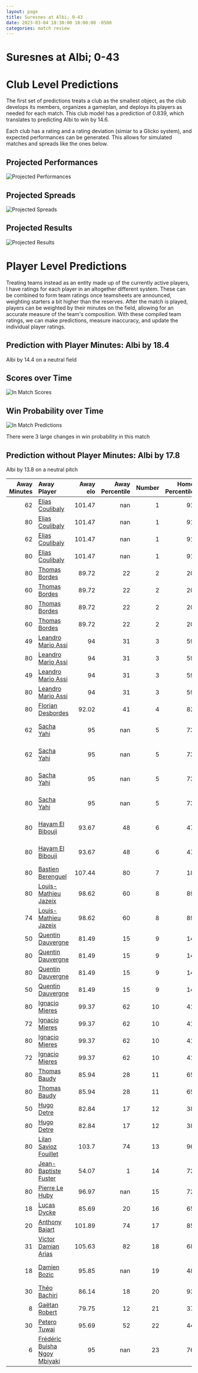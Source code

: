 ```yaml
---  
layout: page  
title: Suresnes at Albi; 0-43  
date: 2023-03-04 18:30:00 18:00:00 -0500  
categories: match review  
---
```

# Suresnes at Albi; 0-43

# Club Level Predictions


The first set of predictions treats a club as the smallest object, as the club develops its members, organizes a gameplan, and deploys its players as needed for each match. This club model has a prediction of 0.839, which translates to predicting Albi to win by 14.6.

Each club has a rating and a rating deviation (simiar to a Glicko system), and expected performances can be generated. This allows for simulated matches and spreads like the ones below.
## Projected Performances


![Projected Performances](plots/performances_2023-03-04-Albi-Suresnes.png)
## Projected Spreads


![Projected Spreads](plots/spreads_2023-03-04-Albi-Suresnes.png)
## Projected Results


![Projected Results](plots/resultbar_2023-03-04-Albi-Suresnes.png)
# Player Level Predictions


Treating teams instead as an entity made up of the currently active players, I have ratings for each player in an altogether different system. These can be combined to form team ratings once teamsheets are announced, weighting starters a bit higher than the reserves. After the match is played, players can be weighted by their minutes on the field, allowing for an accurate measure of the team's composition. With these compiled team ratings, we can make predictions, measure inaccuracy, and update the individual player ratings.
## Prediction with Player Minutes: Albi by 18.4


Albi by 14.4 on a neutral field
## Scores over Time


![In Match Scores](plots/recap_scores_2023-03-04-Albi-Suresnes.png)
## Win Probability over Time


![In Match Predictions](plots/recap_prob_2023-03-04-Albi-Suresnes.png)

There were 3 large changes in win probability in this match
## Prediction without Player Minutes: Albi by 17.8


Albi by 13.8 on a neutral pitch



|   Away Minutes | Away Player                                                                           |   Away elo |   Away Percentile |   Number |   Home Percentile |   Home elo | Home Player                                                                          |   Home Minutes |
|---------------:|:--------------------------------------------------------------------------------------|-----------:|------------------:|---------:|------------------:|-----------:|:-------------------------------------------------------------------------------------|---------------:|
|             62 | [Elias Coulibaly](..//playerfiles//EliasCoulibaly_cleaned.md)                         |     101.47 |               nan |        1 |                91 |     113.39 | [Antoine Soave](..//playerfiles//AntoineSoave_cleaned.md)                            |             80 |
|             80 | [Elias Coulibaly](..//playerfiles//EliasCoulibaly_cleaned.md)                         |     101.47 |               nan |        1 |                91 |     113.39 | [Antoine Soave](..//playerfiles//AntoineSoave_cleaned.md)                            |             80 |
|             62 | [Elias Coulibaly](..//playerfiles//EliasCoulibaly_cleaned.md)                         |     101.47 |               nan |        1 |                91 |     113.39 | [Antoine Soave](..//playerfiles//AntoineSoave_cleaned.md)                            |             56 |
|             80 | [Elias Coulibaly](..//playerfiles//EliasCoulibaly_cleaned.md)                         |     101.47 |               nan |        1 |                91 |     113.39 | [Antoine Soave](..//playerfiles//AntoineSoave_cleaned.md)                            |             56 |
|             80 | [Thomas Bordes](..//playerfiles//ThomasBordes_cleaned.md)                             |      89.72 |                22 |        2 |                20 |      85.87 | [Reinach Venter](..//playerfiles//ReinachVenter_cleaned.md)                          |             80 |
|             60 | [Thomas Bordes](..//playerfiles//ThomasBordes_cleaned.md)                             |      89.72 |                22 |        2 |                20 |      85.87 | [Reinach Venter](..//playerfiles//ReinachVenter_cleaned.md)                          |             80 |
|             80 | [Thomas Bordes](..//playerfiles//ThomasBordes_cleaned.md)                             |      89.72 |                22 |        2 |                20 |      85.87 | [Reinach Venter](..//playerfiles//ReinachVenter_cleaned.md)                          |             56 |
|             60 | [Thomas Bordes](..//playerfiles//ThomasBordes_cleaned.md)                             |      89.72 |                22 |        2 |                20 |      85.87 | [Reinach Venter](..//playerfiles//ReinachVenter_cleaned.md)                          |             56 |
|             49 | [Leandro Mario Assi](..//playerfiles//LeandroMarioAssi_cleaned.md)                    |      94    |                31 |        3 |                59 |      96.3  | [Dimitri Tchapnga](..//playerfiles//DimitriTchapnga_cleaned.md)                      |             56 |
|             80 | [Leandro Mario Assi](..//playerfiles//LeandroMarioAssi_cleaned.md)                    |      94    |                31 |        3 |                59 |      96.3  | [Dimitri Tchapnga](..//playerfiles//DimitriTchapnga_cleaned.md)                      |             56 |
|             49 | [Leandro Mario Assi](..//playerfiles//LeandroMarioAssi_cleaned.md)                    |      94    |                31 |        3 |                59 |      96.3  | [Dimitri Tchapnga](..//playerfiles//DimitriTchapnga_cleaned.md)                      |             80 |
|             80 | [Leandro Mario Assi](..//playerfiles//LeandroMarioAssi_cleaned.md)                    |      94    |                31 |        3 |                59 |      96.3  | [Dimitri Tchapnga](..//playerfiles//DimitriTchapnga_cleaned.md)                      |             80 |
|             80 | [Florian Desbordes](..//playerfiles//FlorianDesbordes_cleaned.md)                     |      92.02 |                41 |        4 |                82 |     106.44 | [Charles Foures](..//playerfiles//CharlesFoures_cleaned.md)                          |             80 |
|             62 | [Sacha Yahi](..//playerfiles//SachaYahi_cleaned.md)                                   |      95    |               nan |        5 |                73 |     103.65 | [Jacques Jacobus Engelbrecht](..//playerfiles//JacquesJacobusEngelbrecht_cleaned.md) |             56 |
|             62 | [Sacha Yahi](..//playerfiles//SachaYahi_cleaned.md)                                   |      95    |               nan |        5 |                73 |     103.65 | [Jacques Jacobus Engelbrecht](..//playerfiles//JacquesJacobusEngelbrecht_cleaned.md) |             80 |
|             80 | [Sacha Yahi](..//playerfiles//SachaYahi_cleaned.md)                                   |      95    |               nan |        5 |                73 |     103.65 | [Jacques Jacobus Engelbrecht](..//playerfiles//JacquesJacobusEngelbrecht_cleaned.md) |             80 |
|             80 | [Sacha Yahi](..//playerfiles//SachaYahi_cleaned.md)                                   |      95    |               nan |        5 |                73 |     103.65 | [Jacques Jacobus Engelbrecht](..//playerfiles//JacquesJacobusEngelbrecht_cleaned.md) |             56 |
|             80 | [Hayam El Bibouji](..//playerfiles//HayamElBibouji_cleaned.md)                        |      93.67 |                48 |        6 |                47 |      93.66 | [Luke Joseph Stringer](..//playerfiles//LukeJosephStringer_cleaned.md)               |             58 |
|             80 | [Hayam El Bibouji](..//playerfiles//HayamElBibouji_cleaned.md)                        |      93.67 |                48 |        6 |                47 |      93.66 | [Luke Joseph Stringer](..//playerfiles//LukeJosephStringer_cleaned.md)               |             80 |
|             80 | [Bastien Berenguel](..//playerfiles//BastienBerenguel_cleaned.md)                     |     107.44 |                80 |        7 |                18 |      84.02 | [Vincent Calas](..//playerfiles//VincentCalas_cleaned.md)                            |             80 |
|             80 | [Louis-Mathieu Jazeix](..//playerfiles//Louis-MathieuJazeix_cleaned.md)               |      98.62 |                60 |        8 |                89 |     114.04 | [Sandrick Maciotta](..//playerfiles//SandrickMaciotta_cleaned.md)                    |             80 |
|             74 | [Louis-Mathieu Jazeix](..//playerfiles//Louis-MathieuJazeix_cleaned.md)               |      98.62 |                60 |        8 |                89 |     114.04 | [Sandrick Maciotta](..//playerfiles//SandrickMaciotta_cleaned.md)                    |             80 |
|             50 | [Quentin Dauvergne](..//playerfiles//QuentinDauvergne_cleaned.md)                     |      81.49 |                15 |        9 |                14 |      81    | [Titouan Pouzoullic](..//playerfiles//TitouanPouzoullic_cleaned.md)                  |             64 |
|             80 | [Quentin Dauvergne](..//playerfiles//QuentinDauvergne_cleaned.md)                     |      81.49 |                15 |        9 |                14 |      81    | [Titouan Pouzoullic](..//playerfiles//TitouanPouzoullic_cleaned.md)                  |             64 |
|             80 | [Quentin Dauvergne](..//playerfiles//QuentinDauvergne_cleaned.md)                     |      81.49 |                15 |        9 |                14 |      81    | [Titouan Pouzoullic](..//playerfiles//TitouanPouzoullic_cleaned.md)                  |             80 |
|             50 | [Quentin Dauvergne](..//playerfiles//QuentinDauvergne_cleaned.md)                     |      81.49 |                15 |        9 |                14 |      81    | [Titouan Pouzoullic](..//playerfiles//TitouanPouzoullic_cleaned.md)                  |             80 |
|             80 | [Ignacio Mieres](..//playerfiles//IgnacioMieres_cleaned.md)                           |      99.37 |                62 |       10 |                41 |      91.83 | [François Fontaine](..//playerfiles//FrançoisFontaine_cleaned.md)                    |             80 |
|             72 | [Ignacio Mieres](..//playerfiles//IgnacioMieres_cleaned.md)                           |      99.37 |                62 |       10 |                41 |      91.83 | [François Fontaine](..//playerfiles//FrançoisFontaine_cleaned.md)                    |             80 |
|             80 | [Ignacio Mieres](..//playerfiles//IgnacioMieres_cleaned.md)                           |      99.37 |                62 |       10 |                41 |      91.83 | [François Fontaine](..//playerfiles//FrançoisFontaine_cleaned.md)                    |             53 |
|             72 | [Ignacio Mieres](..//playerfiles//IgnacioMieres_cleaned.md)                           |      99.37 |                62 |       10 |                41 |      91.83 | [François Fontaine](..//playerfiles//FrançoisFontaine_cleaned.md)                    |             53 |
|             80 | [Thomas Baudy](..//playerfiles//ThomasBaudy_cleaned.md)                               |      85.94 |                28 |       11 |                65 |      99.93 | [Louis Decrop](..//playerfiles//LouisDecrop_cleaned.md)                              |             52 |
|             80 | [Thomas Baudy](..//playerfiles//ThomasBaudy_cleaned.md)                               |      85.94 |                28 |       11 |                65 |      99.93 | [Louis Decrop](..//playerfiles//LouisDecrop_cleaned.md)                              |             80 |
|             50 | [Hugo Detre](..//playerfiles//HugoDetre_cleaned.md)                                   |      82.84 |                17 |       12 |                38 |      91.01 | [Simon Andreu](..//playerfiles//SimonAndreu_cleaned.md)                              |             80 |
|             80 | [Hugo Detre](..//playerfiles//HugoDetre_cleaned.md)                                   |      82.84 |                17 |       12 |                38 |      91.01 | [Simon Andreu](..//playerfiles//SimonAndreu_cleaned.md)                              |             80 |
|             80 | [Lilan Savioz Fouillet](..//playerfiles//LilanSaviozFouillet_cleaned.md)              |     103.7  |                74 |       13 |                96 |     126.14 | [Baptiste Couchinave](..//playerfiles//BaptisteCouchinave_cleaned.md)                |             80 |
|             80 | [Jean-Baptiste Fuster](..//playerfiles//Jean-BaptisteFuster_cleaned.md)               |      54.07 |                 1 |       14 |                72 |     102.43 | [Charly Vicenzo Trussardi](..//playerfiles//CharlyVicenzoTrussardi_cleaned.md)       |             80 |
|             80 | [Pierre Le Huby](..//playerfiles//PierreLeHuby_cleaned.md)                            |      96.97 |               nan |       15 |                72 |     103.24 | [Paul Clergue](..//playerfiles//PaulClergue_cleaned.md)                              |             80 |
|             18 | [Lucas Dycke](..//playerfiles//LucasDycke_cleaned.md)                                 |      85.69 |                20 |       16 |                65 |      99.24 | [Pierre Commenge](..//playerfiles//PierreCommenge_cleaned.md)                        |             24 |
|             20 | [Anthony Bajart](..//playerfiles//AnthonyBajart_cleaned.md)                           |     101.89 |                74 |       17 |                85 |     107.8  | [Arthur Castant](..//playerfiles//ArthurCastant_cleaned.md)                          |             24 |
|             31 | [Victor Damian Arias](..//playerfiles//VictorDamianArias_cleaned.md)                  |     105.63 |                82 |       18 |                68 |      99.98 | [Jean-Baptiste De Clercq](..//playerfiles//Jean-BaptisteDeClercq_cleaned.md)         |             24 |
|             18 | [Damien Bozic](..//playerfiles//DamienBozic_cleaned.md)                               |      95.85 |               nan |       19 |                48 |      94.41 | [John Henry Heath Backhouse](..//playerfiles//JohnHenryHeathBackhouse_cleaned.md)    |             24 |
|             30 | [Théo Bachiri](..//playerfiles//ThéoBachiri_cleaned.md)                               |      86.14 |                18 |       20 |                93 |     118.54 | [Lucas Guillaume](..//playerfiles//LucasGuillaume_cleaned.md)                        |             22 |
|              8 | [Gaëtan Robert](..//playerfiles//GaëtanRobert_cleaned.md)                             |      79.75 |                12 |       21 |                37 |      92.19 | [Gilen Queheille](..//playerfiles//GilenQueheille_cleaned.md)                        |             16 |
|             30 | [Petero Tuwai](..//playerfiles//PeteroTuwai_cleaned.md)                               |      95.69 |                52 |       22 |                44 |      94.08 | [Théo Vidal](..//playerfiles//ThéoVidal_cleaned.md)                                  |             27 |
|              6 | [Frédéric Buisha Ngoy Mbiyaki](..//playerfiles//FrédéricBuishaNgoyMbiyaki_cleaned.md) |      95    |               nan |       23 |                76 |     106.18 | [Téo Dospital](..//playerfiles//TéoDospital_cleaned.md)                              |             28 |

